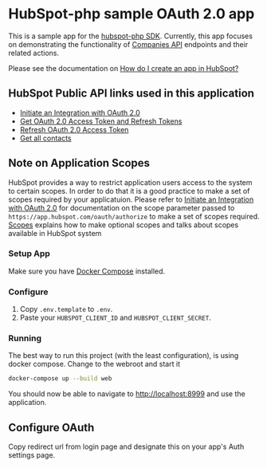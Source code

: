 # HubSpot-php sample OAuth 2.0 app

This is a sample app for the [hubspot-php SDK](https://github.com/hubspot/hubspot-php). Currently, this app focuses on demonstrating the functionality of [Companies API](https://developers.hubspot.com/docs/methods/companies/companies-overview) endpoints and their related actions.

Please see the documentation on [How do I create an app in HubSpot?](https://developers.hubspot.com/docs/faq/how-do-i-create-an-app-in-hubspot)

## HubSpot Public API links used in this application

- [Initiate an Integration with OAuth 2.0](https://developers.hubspot.com/docs/methods/oauth2/initiate-oauth-integration)
- [Get OAuth 2.0 Access Token and Refresh Tokens](https://developers.hubspot.com/docs/methods/oauth2/get-access-and-refresh-tokens)
- [Refresh OAuth 2.0 Access Token](https://developers.hubspot.com/docs/methods/oauth2/refresh-access-token)
- [Get all contacts](https://developers.hubspot.com/docs/methods/contacts/get_contacts)

## Note on Application Scopes

HubSpot provides a way to restrict application users access to the system to certain scopes. In order to do that it is a good practice to make a set of scopes required by your applicatuion.
Please refer to [Initiate an Integration with OAuth 2.0](https://developers.hubspot.com/docs/methods/oauth2/initiate-oauth-integration) for documentation on the scope parameter passed to `https://app.hubspot.com/oauth/authorize` to make a set of scopes required. [Scopes](https://developers.hubspot.com/docs/methods/oauth2/initiate-oauth-integration#scopes) explains how to make optional scopes and talks about scopes available in HubSpot system

### Setup App

Make sure you have [Docker Compose](https://docs.docker.com/compose/) installed.

### Configure

1. Copy `.env.template` to `.env`.
2. Paste your `HUBSPOT_CLIENT_ID` and `HUBSPOT_CLIENT_SECRET`.

### Running

The best way to run this project (with the least configuration), is using docker compose. Change to the webroot and start it

```bash
docker-compose up --build web
```

You should now be able to navigate to [http://localhost:8999](http://localhost:8999) and use the application.

## Configure OAuth

Copy redirect url from login page and designate this on your app's Auth settings page.
